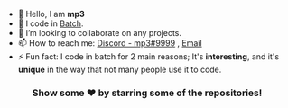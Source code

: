 
- 👋 Hello, I am **mp3**
- 🔭 I code in [Batch](https://en.wikipedia.org/wiki/Batch_file).
- 👯 I’m looking to collaborate on any projects.
- 📫 How to reach me: [Discord - mp3#9999](https://discord.com) , [Email](mailto:mp3issexylol@gmail.com)
- ⚡ Fun fact: I code in batch for 2 main reasons; It's **interesting**, and it's **unique** in the way that not many people use it to code.


<div align="center">
  
### Show some ❤️ by starring some of the repositories!
  
</div>
